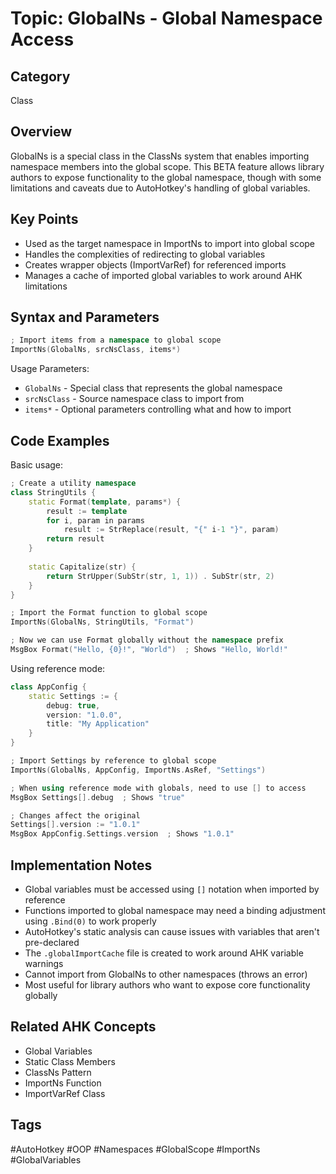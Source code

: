 # Topic: GlobalNs - Global Namespace Access

## Category

Class

## Overview

GlobalNs is a special class in the ClassNs system that enables importing namespace members into the global scope. This BETA feature allows library authors to expose functionality to the global namespace, though with some limitations and caveats due to AutoHotkey's handling of global variables.

## Key Points

- Used as the target namespace in ImportNs to import into global scope
- Handles the complexities of redirecting to global variables
- Creates wrapper objects (ImportVarRef) for referenced imports
- Manages a cache of imported global variables to work around AHK limitations

## Syntax and Parameters

```cpp
; Import items from a namespace to global scope
ImportNs(GlobalNs, srcNsClass, items*)
```

Usage Parameters:
- `GlobalNs` - Special class that represents the global namespace
- `srcNsClass` - Source namespace class to import from
- `items*` - Optional parameters controlling what and how to import

## Code Examples

Basic usage:

```cpp
; Create a utility namespace
class StringUtils {
    static Format(template, params*) {
        result := template
        for i, param in params
            result := StrReplace(result, "{" i-1 "}", param)
        return result
    }
    
    static Capitalize(str) {
        return StrUpper(SubStr(str, 1, 1)) . SubStr(str, 2)
    }
}

; Import the Format function to global scope
ImportNs(GlobalNs, StringUtils, "Format")

; Now we can use Format globally without the namespace prefix
MsgBox Format("Hello, {0}!", "World")  ; Shows "Hello, World!"
```

Using reference mode:

```cpp
class AppConfig {
    static Settings := { 
        debug: true,
        version: "1.0.0",
        title: "My Application" 
    }
}

; Import Settings by reference to global scope
ImportNs(GlobalNs, AppConfig, ImportNs.AsRef, "Settings")

; When using reference mode with globals, need to use [] to access
MsgBox Settings[].debug  ; Shows "true"

; Changes affect the original
Settings[].version := "1.0.1"
MsgBox AppConfig.Settings.version  ; Shows "1.0.1"
```

## Implementation Notes

- Global variables must be accessed using `[]` notation when imported by reference
- Functions imported to global namespace may need a binding adjustment using `.Bind(0)` to work properly
- AutoHotkey's static analysis can cause issues with variables that aren't pre-declared
- The `.globalImportCache` file is created to work around AHK variable warnings
- Cannot import from GlobalNs to other namespaces (throws an error)
- Most useful for library authors who want to expose core functionality globally

## Related AHK Concepts

- Global Variables
- Static Class Members
- ClassNs Pattern
- ImportNs Function
- ImportVarRef Class

## Tags

#AutoHotkey #OOP #Namespaces #GlobalScope #ImportNs #GlobalVariables
